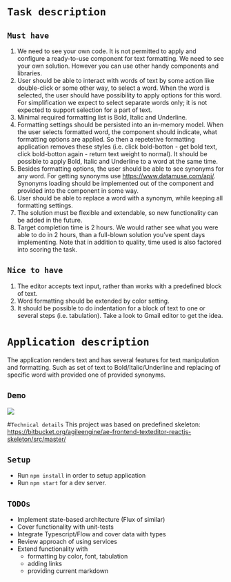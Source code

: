 # `Task description`

## `Must have`
1. We need to see your own code. It is not permitted to apply and configure a ready-to-use component for text formatting. We need to see your own solution. However you can use other handy components and libraries.
2. User should be able to interact with words of text by some action like double-click or some other way, to select a word. When the word is selected, the user should have possibility to apply options for this word. For simplification we expect to select separate words only; it is not expected to support selection for a part of text.
3. Minimal required formatting list is Bold, Italic and Underline.
4. Formatting settings should be persisted into an in-memory model. When the user selects formatted word, the component should indicate, what formatting options are applied. So then a repetetive formatting application removes these styles (i.e. click bold-botton - get bold text, click bold-botton again - return text weight to normal). It should be possible to apply Bold, Italic and Underline to a word at the same time.
5. Besides formatting options, the user should be able to see synonyms for any word. For getting synonyms use https://www.datamuse.com/api/. Synonyms loading should be implemented out of the component and provided into the component in some way.
6. User should be able to replace a word with a synonym, while keeping all formatting settings.
7. The solution must be flexible and extendable, so new functionality can be added in the future.
8. Target completion time is 2 hours. We would rather see what you were able to do in 2 hours, than a full-blown solution you’ve spent days implementing. Note that in addition to quality, time used is also factored into scoring the task.

## `Nice to have`
1. The editor accepts text input, rather than works with a predefined block of text.
2. Word formatting should be extended by color setting.
3. It should be possible to do indentation for a block of text to one or several steps (i.e. tabulation). Take a look to Gmail editor to get the idea.

# `Application description`
The application renders text and has several features for text manipulation and formatting. Such as set of text to Bold/Italic/Underline and replacing of specific word with provided one of provided synonyms.

## `Demo`
![](demo.gif)

#`Technical details`
This project was based on predefined skeleton: https://bitbucket.org/agileengine/ae-frontend-texteditor-reactjs-skeleton/src/master/

## `Setup`
+ Run `npm install` in order to setup application
+ Run `npm start` for a dev server.

## `TODOs`
+ Implement state-based architecture (Flux of similar)
+ Cover functionality with unit-tests
+ Integrate Typescript/Flow and cover data with types
+ Review approach of using services
+ Extend functionality with 
    - formatting by color, font, tabulation
    - adding links
    - providing current markdown


